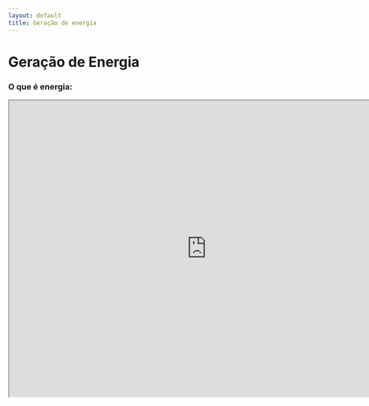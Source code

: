 ```yaml
---
layout: default
title: Geração de energia
---
```


# Geração de Energia
### O que é energia:


<iframe src="https://phet.colorado.edu/sims/html/energy-forms-and-changes/latest/energy-forms-and-changes_en.html"
        width="800"
        height="600"
        allowfullscreen>
</iframe>


